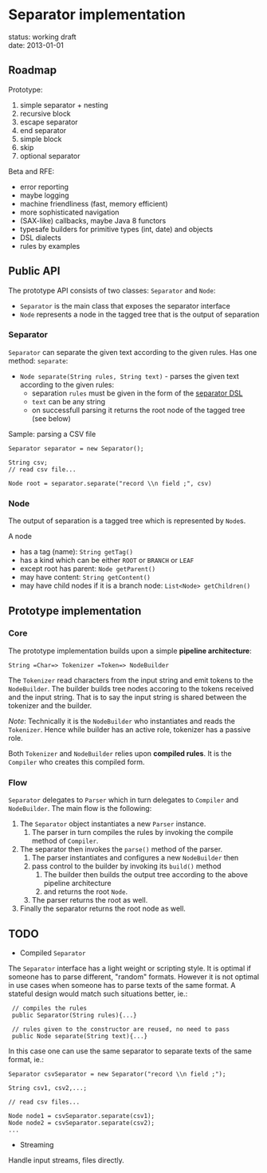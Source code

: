 Separator implementation
=========
status: working draft  
date: 2013-01-01


Roadmap
--

Prototype:

1. simple separator + nesting
2. recursive block
3. escape separator
4. end separator
5. simple block
6. skip
7. optional separator 

Beta and RFE:

* error reporting
* maybe logging
* machine friendliness (fast, memory efficient)
* more sophisticated navigation
* (SAX-like) callbacks, maybe Java 8 functors
* typesafe builders for primitive types (int, date) and objects
* DSL dialects
* rules by examples

Public API
--

The prototype API consists of two classes: `Separator` and `Node`:

* `Separator` is the main class that exposes the separator interface
* `Node` represents a node in the tagged tree that is the output of separation

### Separator ###

`Separator` can separate the given text according to the given rules. Has one method: `separate`:

 * `Node separate(String rules, String text)` - parses the given text according to the given rules:
    * separation `rules` must be given in the form of the [separator DSL](dsl.md)
    * `text` can be any string
    * on successfull parsing it returns the root node of the tagged tree (see below)

Sample: parsing a CSV file

    Separator separator = new Separator();
    
    String csv;
    // read csv file...

    Node root = separator.separate("record \\n field ;", csv)

    
### Node ###

The output of separation is a tagged tree which is represented by `Node`s. 

A node

* has a tag (name): `String getTag()`
* has a kind which can be either `ROOT` or `BRANCH` or `LEAF`
* except root has parent: `Node getParent()`
* may have content: `String getContent()`
* may have child nodes if it is a branch node: `List<Node> getChildren()`

Prototype implementation
--

### Core ###

The prototype implementation builds upon a simple **pipeline architecture**:

    String =Char=> Tokenizer =Token=> NodeBuilder

The `Tokenizer` read characters from the input string and emit tokens to the `NodeBuilder`. The builder builds tree nodes accoring to the tokens received and the input string. That is to say the input string is shared between the tokenizer and the builder.

*Note*: Technically it is the `NodeBuilder` who instantiates and reads the `Tokenizer`. Hence while builder has an active role, tokenizer has a passive role.

Both `Tokenizer` and `NodeBuilder` relies upon **compiled rules**. It is the `Compiler` who creates this compiled form.

### Flow ###

`Separator` delegates to `Parser` which in turn delegates to `Compiler` and `NodeBuilder`. The main flow is the following:

1. The `Separator` object instantiates a new `Parser` instance. 
    1. The parser in turn compiles the rules by invoking the compile method of `Compiler`.
2. The separator then invokes the `parse()` method of the parser. 
    1. The parser instantiates and configures a new `NodeBuilder` then
    2. pass control to the builder by invoking its `build()` method
        1. The builder then builds the output tree according to the above pipeline architecture
        2. and returns the root `Node`.
    3. The parser returns the root as well.
3. Finally the separator returns the root node as well.


TODO
--

* Compiled `Separator`

The `Separator` interface has a light weight or scripting style. It is optimal if someone has to parse different, "random" formats. However it is not optimal in use cases when someone has to parse texts of the same format. A stateful design would match such situations better, ie.:

     // compiles the rules
     public Separator(String rules){...}

     // rules given to the constructor are reused, no need to pass
     public Node separate(String text){...}

In this case one can use the same separator to separate texts of the same format, ie.:
 
    Separator csvSeparator = new Separator("record \\n field ;");

    String csv1, csv2,...;

    // read csv files...

    Node node1 = csvSeparator.separate(csv1);
    Node node2 = csvSeparator.separate(csv2);
    ...

* Streaming

Handle input streams, files directly.